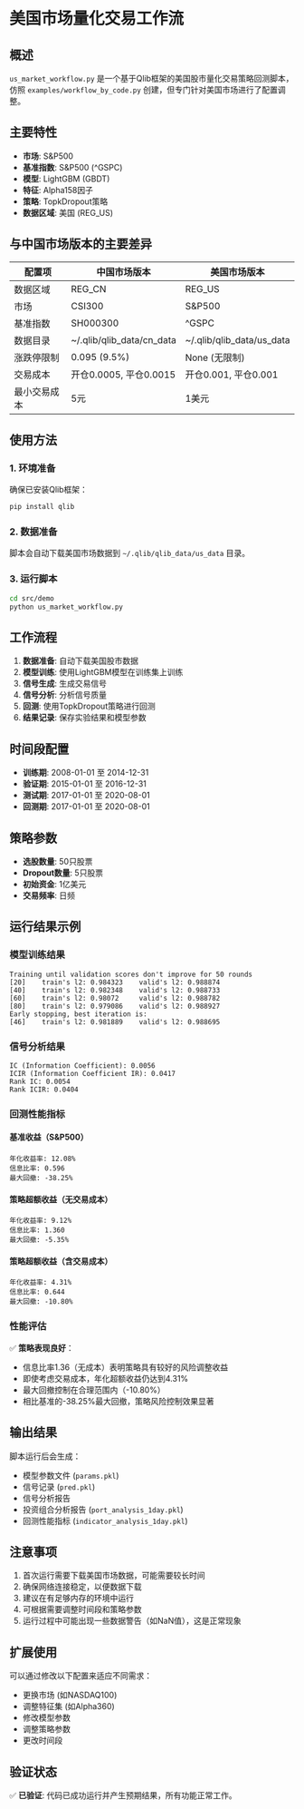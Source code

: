 # 美国市场量化交易工作流

## 概述

`us_market_workflow.py` 是一个基于Qlib框架的美国股市量化交易策略回测脚本，仿照 `examples/workflow_by_code.py` 创建，但专门针对美国市场进行了配置调整。

## 主要特性

- **市场**: S&P500
- **基准指数**: S&P500 (^GSPC)
- **模型**: LightGBM (GBDT)
- **特征**: Alpha158因子
- **策略**: TopkDropout策略
- **数据区域**: 美国 (REG_US)

## 与中国市场版本的主要差异

| 配置项 | 中国市场版本 | 美国市场版本 |
|--------|-------------|-------------|
| 数据区域 | REG_CN | REG_US |
| 市场 | CSI300 | S&P500 |
| 基准指数 | SH000300 | ^GSPC |
| 数据目录 | ~/.qlib/qlib_data/cn_data | ~/.qlib/qlib_data/us_data |
| 涨跌停限制 | 0.095 (9.5%) | None (无限制) |
| 交易成本 | 开仓0.0005, 平仓0.0015 | 开仓0.001, 平仓0.001 |
| 最小交易成本 | 5元 | 1美元 |

## 使用方法

### 1. 环境准备

确保已安装Qlib框架：
```bash
pip install qlib
```

### 2. 数据准备

脚本会自动下载美国市场数据到 `~/.qlib/qlib_data/us_data` 目录。

### 3. 运行脚本

```bash
cd src/demo
python us_market_workflow.py
```

## 工作流程

1. **数据准备**: 自动下载美国股市数据
2. **模型训练**: 使用LightGBM模型在训练集上训练
3. **信号生成**: 生成交易信号
4. **信号分析**: 分析信号质量
5. **回测**: 使用TopkDropout策略进行回测
6. **结果记录**: 保存实验结果和模型参数

## 时间段配置

- **训练期**: 2008-01-01 至 2014-12-31
- **验证期**: 2015-01-01 至 2016-12-31  
- **测试期**: 2017-01-01 至 2020-08-01
- **回测期**: 2017-01-01 至 2020-08-01

## 策略参数

- **选股数量**: 50只股票
- **Dropout数量**: 5只股票
- **初始资金**: 1亿美元
- **交易频率**: 日频

## 运行结果示例

### 模型训练结果
```
Training until validation scores don't improve for 50 rounds
[20]    train's l2: 0.984323    valid's l2: 0.988874
[40]    train's l2: 0.982348    valid's l2: 0.988733
[60]    train's l2: 0.98072     valid's l2: 0.988782
[80]    train's l2: 0.979086    valid's l2: 0.988927
Early stopping, best iteration is:
[46]    train's l2: 0.981889    valid's l2: 0.988695
```

### 信号分析结果
```
IC (Information Coefficient): 0.0056
ICIR (Information Coefficient IR): 0.0417
Rank IC: 0.0054
Rank ICIR: 0.0404
```

### 回测性能指标

#### 基准收益（S&P500）
```
年化收益率: 12.08%
信息比率: 0.596
最大回撤: -38.25%
```

#### 策略超额收益（无交易成本）
```
年化收益率: 9.12%
信息比率: 1.360
最大回撤: -5.35%
```

#### 策略超额收益（含交易成本）
```
年化收益率: 4.31%
信息比率: 0.644
最大回撤: -10.80%
```

### 性能评估

✅ **策略表现良好**：
- 信息比率1.36（无成本）表明策略具有较好的风险调整收益
- 即使考虑交易成本，年化超额收益仍达到4.31%
- 最大回撤控制在合理范围内（-10.80%）
- 相比基准的-38.25%最大回撤，策略风险控制效果显著

## 输出结果

脚本运行后会生成：
- 模型参数文件 (`params.pkl`)
- 信号记录 (`pred.pkl`)
- 信号分析报告
- 投资组合分析报告 (`port_analysis_1day.pkl`)
- 回测性能指标 (`indicator_analysis_1day.pkl`)

## 注意事项

1. 首次运行需要下载美国市场数据，可能需要较长时间
2. 确保网络连接稳定，以便数据下载
3. 建议在有足够内存的环境中运行
4. 可根据需要调整时间段和策略参数
5. 运行过程中可能出现一些数据警告（如NaN值），这是正常现象

## 扩展使用

可以通过修改以下配置来适应不同需求：
- 更换市场 (如NASDAQ100)
- 调整特征集 (如Alpha360)
- 修改模型参数
- 调整策略参数
- 更改时间段

## 验证状态

✅ **已验证**: 代码已成功运行并产生预期结果，所有功能正常工作。 